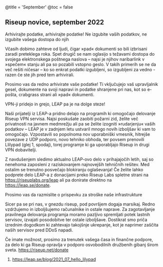 @title = 'September'
@toc = false


Riseup novice, september 2022
--------------------------------------

Arhivirajte podatke, arhivirajte podatke! Ne izgubite vaših podatkov, ne izgubite vašega dostopa do njih

Včasih dobimo zahteve od ljudi, čigar »pad« dokumenti so bili izbrisani zaradi preteklega roka. Spet drugič se nam oglasijo s težavami dostopa do svojega elektronskega poštnega naslova – najsi je njihov naribarlink v »spečem« stanju ali pa so pozabili vstopno geslo. V takih primerih se ne da več rešiti ničesar – ko so enkrat podatki izgubljeni, so izgubljeni za vedno - razen če ste jih pred tem arhivirali.

Prosimo vas da redno arhivirate vaše podatke! Ti vključujejo vaš upravljalnik gesel, dokumente na svoji napravi in podatke shranjene pri nas, kot so e-pošta, crabgrass strani ali »pad« dokumenti.


VPN-ji pridejo in grejo, LEAP pa je na dolge steze!

Naši prijatelji iz LEAP-a pridno delajo na programih ki omogočajo delovanje Riseup VPN servisa. Najsi poskušate zaobiti požarni zid, želite več privatnosti na javnem medmrežju ali pa se želite izogniti »rudarjenju« vaših podatkov – LEAP je v zadnjem letu ustvaril mnogo novih izboljšav ki vam to omogočajo. Vzpostavili so popolnoma nov uporabniški vmesnik, hitrejše povezave z UDP podporo, novo tehniko obhoda, ter povsem prenovili Llilypad (glej 1, spodaj), torej programje ki ga uporabljajo Riseup in drugi VPN dobavitelji.

Z navdušenjem sledimo aktualno LEAP-ovo delo v prihajajočih letih, saj so nenehoma zaposleni z raziskovanjem najnovejših tehničnih rešitev. Med ostalim se trenutno posvečajo blokiranju oglaševanja! Če želite lahko podprete delo LEAP-a z donacijami preko Riseup Labs spletne strani na https://riseuplabs.org/leap ali pa donirate direktno na https://leap.se/donate.


Prosimo vas da razmislite o prispevku za stroške naše infrastrukture

Sicer pa se pri nas, v gnezdu riseup, pod površjem dogaja marsikaj. Redno vzdržujemo in izboljšujemo računalnike in ostale naprave. Za zagotavljanje pravilnega delovanja programja moramo pazljivo spremljati potek lastnih servisov, izvajati posodobitve ter ostale izboljšave. Dostikrat smo priča izrednim dogodkom ki zahtevajo takojšnje ukrepanje, kot je naprimer zaščita naših servisov pred DDoS napadi.

Če imate možnost, prosimo za trenutek vašega časa in finančne podpore, za delo ki ga Riseup opravlja v podporo osvobodilnih družbenih gibanj širom sveta. https://riseup.net/donate

1. https://leap.se/blog/2021_07_hello_lilypad
